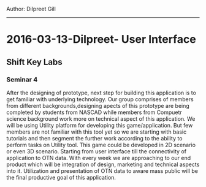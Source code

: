 Author: Dilpreet Gill

---
# 2016-03-13-Dilpreet- User Interface
## Shift Key Labs
### Seminar 4
After the designing of prototype, next step for building this application is to get familiar with underlying technology. Our group comprises of members from different backgrounds,designing apects of this prototype are being completed by students from NASCAD while members from Compuetr science background work more on technical aspect of this application. We will be using Utility platform for developing this game/application. But few members are not familiar with this tool yet so we are starting with basic tutorials and then segment the further work according to the ability to perform tasks on Utility tool. This game could be developed in 2D scenario or even 3D scenario. Starting from user interface till the connectivity of application to OTN data. With every week we are approaching to our end product which will be integration of design, marketing and technical aspects into it. Utilization and presentation of OTN data to aware mass public will be the final productive goal of this application. 




